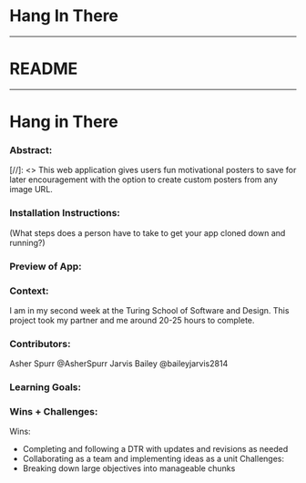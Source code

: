 # Hang In There
______________________________________________________  
# README
______________________________________________________  

# Hang in There  

### Abstract:
[//]: <> This web application gives users fun motivational posters to save for later encouragement with the option to create custom posters from any image URL.

### Installation Instructions:
(What steps does a person have to take to get your app cloned down and running?)

### Preview of App:


### Context:
I am in my second week at the Turing School of Software and Design. This project took my partner and me around 20-25 hours to complete.

### Contributors:
Asher Spurr @AsherSpurr
Jarvis Bailey @baileyjarvis2814

### Learning Goals:


### Wins + Challenges:
Wins:
  - Completing and following a DTR with updates and revisions as needed
  - Collaborating as a team and implementing ideas as a unit
Challenges:
  - Breaking down large objectives into manageable chunks

